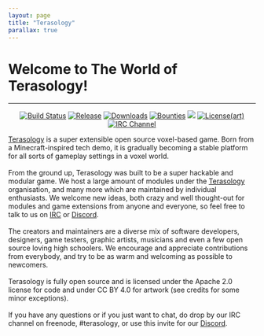 ```yaml
---
layout: page
title: "Terasology"
parallax: true
---
```


# Welcome to The World of Terasology!

---

<div style="text-align:center;">
    <a href="http://jenkins.terasology.org/job/Terasology/"><img src="http://jenkins.terasology.org/job/Terasology/badge/icon" alt="Build Status" /></a>
    <a href="https://github.com/MovingBlocks/Terasology/releases"><img src="https://img.shields.io/github/release/MovingBlocks/Terasology.svg" alt="Release" /></a>
    <a href="https://github.com/MovingBlocks/Terasology/releases"><img src="https://img.shields.io/github/downloads/MovingBlocks/Terasology/latest/total.svg" alt="Downloads" title="Downloads" /></a>
    <a href="https://www.bountysource.com/teams/MovingBlocks"><img src="https://img.shields.io/bountysource/team/MovingBlocks/activity.svg" alt="Bounties" /></a>
    <a href="http://www.apache.org/licenses/LICENSE-2.0"><img src="https://img.shields.io/badge/license(code)-Apache%202.0-blue.svg" /></a>
    <a href="http://creativecommons.org/licenses/by/4.0/"><img src="https://img.shields.io/badge/license-CC%20BY%204.0-blue.svg" alt="License(art)" /></a>
    <!-- <a href="https://www.versioneye.com/user/projects/537612b214c1584e82000022"><img src="https://www.versioneye.com/user/projects/537612b214c1584e82000022/badge.svg" alt="Dependency Status" /></a> --> <!-- TODO: what to do with this? -->
    <a href="https://webchat.freenode.net/?channels=terasology"><img src="https://img.shields.io/badge/irc-%23terasology-blue.svg" alt="IRC Channel" title="IRC Channel" /></a>
</div>

<a href="https://terasology.org/">Terasology</a> is a super extensible open source voxel-based
game. Born from a Minecraft-inspired tech demo, it is gradually becoming
a stable platform for all sorts of gameplay settings in a voxel world.
<br>
<br> From the ground up, Terasology was built to be a super hackable and
modular game. We host a large amount of modules under the
<a href="http://github.com/Terasology">Terasology</a> organisation, and
many more which are maintained by individual enthusiasts. We welcome new
ideas, both crazy and well thought-out for modules and game extensions
from anyone and everyone, so feel free to talk to us on
<a href="https://github.com/MovingBlocks/Terasology/wiki/Using-IRC">IRC</a> or
<a href="https://discordapp.com">Discord</a>.
<br>
<br> The creators and maintainers are a diverse mix of software developers,
designers, game testers, graphic artists, musicians and even a few
open source loving high schoolers. We encourage and appreciate contributions
from everybody, and try to be as warm and welcoming as possible to
newcomers.
<br>
<br> Terasology is fully open source and is licensed under the Apache 2.0
license for code and under CC BY 4.0 for artwork (see credits for some
minor exceptions).
<br>
<br> If you have any questions or if you just want to chat, do drop by our
IRC channel on freenode, #terasology, or use this invite for our <a href="https://discord.gg/4uKbB8J">Discord</a>.